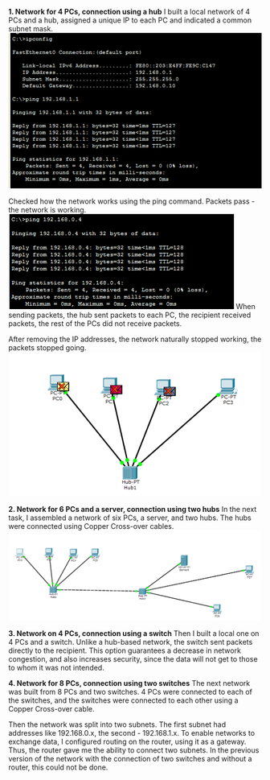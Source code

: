 **1. Network for 4 PCs, connection using a hub**
I built a local network of 4 PCs and a hub, assigned a unique IP to each PC and indicated a common subnet mask.
<img src="https://github.com/berkutov-stas/DevOps_online_Kiev_2021Q1/blob/main/m4/task%204.1/2_nets_with_gateway.png">

Checked how the network works using the ping command. Packets pass - the network is working. 
<img src="https://github.com/berkutov-stas/DevOps_online_Kiev_2021Q1/blob/main/m4/task%204.1/ping_4%20PC_net.png">
When sending packets, the hub sent packets to each PC, the recipient received packets, the rest of the PCs did not receive packets.

After removing the IP addresses, the network naturally stopped working, the packets stopped going.
<img src="https://github.com/berkutov-stas/DevOps_online_Kiev_2021Q1/blob/main/m4/task%204.1/ip_deleted.png">

**2. Network for 6 PCs and a server, connection using two hubs**
In the next task, I assembled a network of six PCs, a server, and two hubs. The hubs were connected using Copper Cross-over cables.
<img src="https://github.com/berkutov-stas/DevOps_online_Kiev_2021Q1/blob/main/m4/task%204.1/net_with_server.png">

**3. Network on 4 PCs, connection using a switch**
Then I built a local one on 4 PCs and a switch. Unlike a hub-based network, the switch sent packets directly to the recipient. This option guarantees a decrease in network congestion, and also increases security, since the data will not get to those to whom it was not intended.

**4. Network for 8 PCs, connection using two switches**
The next network was built from 8 PCs and two switches. 4 PCs were connected to each of the switches, and the switches were connected to each other using a Copper Cross-over cable.

Then the network was split into two subnets. The first subnet had addresses like 192.168.0.x, the second - 192.168.1.x. To enable networks to exchange data, I configured routing on the router, using it as a gateway. Thus, the router gave me the ability to connect two subnets. In the previous version of the network with the connection of two switches and without a router, this could not be done.
